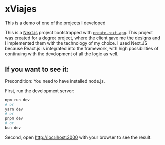 # xViajes
This is a demo of one of the projects I developed

This is a [Next.js](https://nextjs.org) project bootstrapped with [`create-next-app`](https://nextjs.org/docs/app/api-reference/cli/create-next-app).
This project was created for a degree project, where the client gave me the designs and I implemented them with the technology of my choice.
I used Next.JS because React.js is integrated into the framework, with high possibilities of continuing with the development of all the logic as well.

## If you want to see it:
Precondition:
You need to have installed node.js.

First, run the development server:

```bash
npm run dev
# or
yarn dev
# or
pnpm dev
# or
bun dev
```
Second, open [http://localhost:3000](http://localhost:3000) with your browser to see the result.